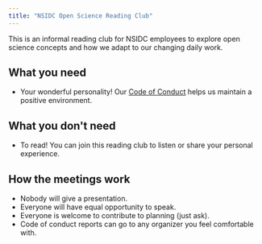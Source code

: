 ```yaml
---
title: "NSIDC Open Science Reading Club"
---
```


This is an informal reading club for NSIDC employees to explore open science concepts
and how we adapt to our changing daily work.


## What you need

* Your wonderful personality! Our [Code of Conduct](/CODE_OF_CONDUCT.md) helps us
  maintain a positive environment.


## What you don't need

* To read! You can join this reading club to listen or share your personal
  experience.


## How the meetings work

* Nobody will give a presentation.
* Everyone will have equal opportunity to speak.
* Everyone is welcome to contribute to planning (just ask).
* Code of conduct reports can go to any organizer you feel comfortable with.
